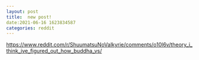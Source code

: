 ```yaml
--- 
layout: post 
title:  new post! 
date:2021-06-16 1623834587 
categories: reddit 
--- 
```

https://www.reddit.com/r/ShuumatsuNoValkyrie/comments/o10l6v/theory_i_think_ive_figured_out_how_buddha_vs/